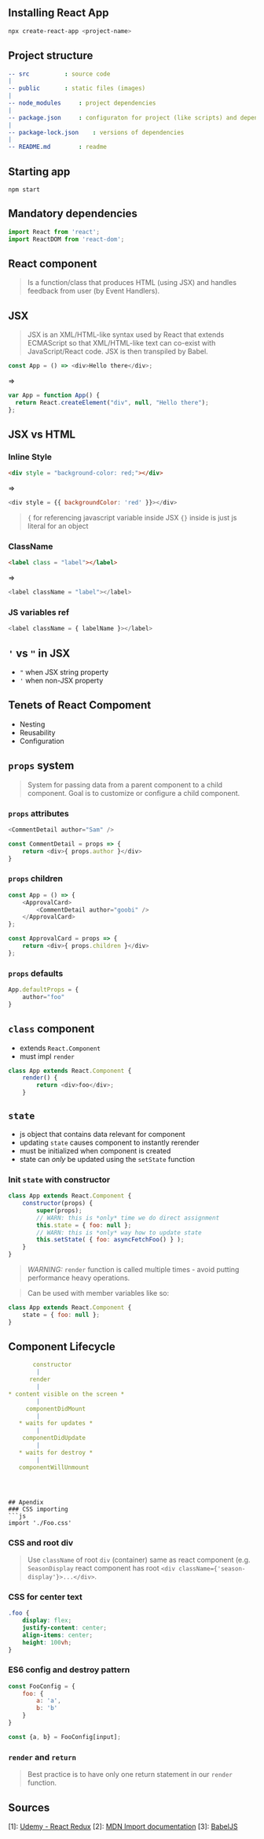 ## Installing React App 
```sh
npx create-react-app <project-name>
```

## Project structure
```yaml
-- src 			: source code
|
-- public 		: static files (images) 
|
-- node_modules		: project dependencies
|
-- package.json 	: configuraton for project (like scripts) and dependencies 
|
-- package-lock.json 	: versions of dependencies 
|
-- README.md 		: readme
```
## Starting app
`npm start`

## Mandatory dependencies
```js
import React from 'react';
import ReactDOM from 'react-dom';
```

## React component
> Is a function/class that produces HTML (using JSX) and handles feedback from user (by Event Handlers).

## JSX
> JSX is an XML/HTML-like syntax used by React that extends ECMAScript so that XML/HTML-like text can co-exist with JavaScript/React code. JSX is then transpiled by Babel.

```js
const App = () => <div>Hello there</div>;
```
=> 
```js
var App = function App() {
  return React.createElement("div", null, "Hello there");
};
```

## JSX vs HTML
### Inline Style
```html
<div style = "background-color: red;"></div>
```
=>
```js
<div style = {{ backgroundColor: 'red' }}></div>
```
> `{` for referencing javascript variable inside JSX
> `{}` inside is just js literal for an object

### ClassName
```html 
<label class = "label"></label>
```
=> 
```js
<label className = "label"></label>
```

### JS variables ref
```js
<label className = { labelName }></label>
```

## `'` vs `"` in JSX
- `"` when JSX string property
- `'` when non-JSX property

## Tenets of React Compoment
- Nesting
- Reusability
- Configuration

## `props` system
> System for passing data from a parent component to a child component. 
> Goal is to customize or configure a child component. 

### `props` attributes
```js
<CommentDetail author="Sam" />
```
```js
const CommentDetail = props => {
	return <div>{ props.author }</div>
}
```

### `props` children
```js
const App = () => {
    <ApprovalCard>
        <CommentDetail author="goobi" />
    </ApprovalCard>
};

const ApprovalCard = props => {
    return <div>{ props.children }</div>
};
```

### `props` defaults
```js
App.defaultProps = {
	author="foo"
}
```

## `class` component
- extends `React.Component`
- must impl `render`

```js
class App extends React.Component {
	render() {
		return <div>foo</div>;
	}
```

## `state`
- js object that contains data relevant for component
- updating `state` causes component to instantly rerender
- must be initialized when component is created 
- state can *only* be updated using the `setState` function

### Init `state` with constructor
```js
class App extends React.Component {
	constructor(props) {
		super(props);	
		// WARN: this is *only* time we do direct assignment
		this.state = { foo: null };
		// WARN: this is *only* way how to update state
		this.setState( { foo: asyncFetchFoo() } );
	}		
}
```

> *WARNING:* `render` function is called multiple times - avoid putting performance heavy operations.

> Can be used with member variables like so:
```js
class App extends React.Component {
	state = { foo: null };
}
```

## Component Lifecycle
```yaml
       constructor
	    |
	  render
	    |
* content visible on the screen *
	    |
     componentDidMount
	    |
   * waits for updates *	
	    |
    componentDidUpdate
	    |
   * waits for destroy *
	    |
   componentWillUnmount
```
```



## Apendix
### CSS importing
```js
import './Foo.css'
```
### CSS and root div
> Use `className` of root `div` (container) same as react component (e.g. `SeasonDisplay` react component has root `<div className={'season-display'}>...</div>`. 

### CSS for center text
```css
.foo {
	display: flex;
	justify-content: center;
	align-items: center;
	height: 100vh;
}
```

### ES6 config and destroy pattern
```js
const FooConfig = {
	foo: {
		a: 'a',
		b: 'b'
	}
}

const {a, b} = FooConfig[input];
```

### `render` and `return`
> Best practice is to have only one return statement in our `render` function.

## Sources
[1]: [Udemy - React Redux](https://www.udemy.com/react-redux/learn/lecture/12531044?start=0#overview)
[2]: [MDN Import documentation](https://developer.mozilla.org/en-US/docs/Web/JavaScript/Reference/Statements/import)
[3]: [BabelJS](https://babeljs.io)
